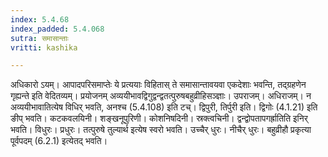 ```yaml
---
index: 5.4.68
index_padded: 5.4.068
sutra: समासान्ताः
vritti: kashika

---
```

अधिकारो ऽयम्। आपादपरिसमाप्तेः ये प्रत्ययाः विहितास् ते समासान्तावयवा एकदेशाः भवन्ति, तद्ग्रहणेन गृह्यन्ते इति वेदितव्यम्। प्रयोजनम् अव्ययीभावद्विगुद्वन्द्वतत्पुरुषबहुव्रीहिसञ्ज्ञाः। उपराजम्। अधिराजम्। न अव्ययीभावातित्येष विधिर् भवति, अनश्च (5.4.108) इति टच्। द्विपुरी, तिर्पुरी इति। द्विगोः (4.1.21) इति ङीप् भवति। कटकवलयिनी। शङ्खनूपुरिणी। कोशनिषदिनी। स्रक्त्वचिनी। द्वन्द्वोपतापगर्ह्रातिति इनिर् भवति। विधुरः। प्रधुरः। तत्पुरुषे तुल्यार्थ इत्येष स्वरो भवति। उच्चैर् धुरः। नीचैर् धुरः। बहुव्रीहौ प्रकृत्या पूर्वपदम् (6.2.1) इत्येतद् भवति।